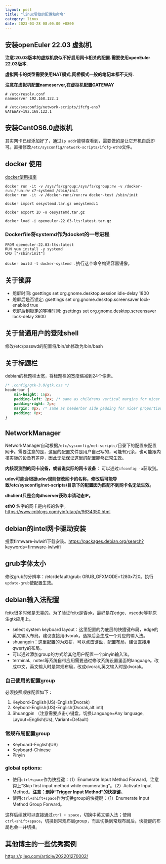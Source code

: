 ```yaml
---
layout: post
title: "linux零散的配置和命令"
category: linux
date: 2023-03-28 08:00:00 +0800
---
```


## 安装openEuler 22.03 虚拟机

**注意:20.03版本的虚拟机貌似不好启用网卡相关的配置.需要使用openEuler 22.03版本.**

**虚拟网卡的类型需要使用NAT模式,网桥模式一般的笔记本都不支持.**

**注意在虚拟机配置nameserver,在虚拟机配置GATEWAY**

```shell
# /etc/resolv.conf
nameserver 192.168.122.1
```

```shell
# /etc/sysconfig/network-scripts/ifcfg-ens7
GATEWAY=192.168.122.1
```

## 安装CentOS6.0虚拟机

其实网卡已经添加好了，通过`ip addr`能够查看到，需要做的是让它开机自启即可。直接修改`/etc/sysconfig/network-scripts/ifcfg-eth0`文件。

## docker 使用

[docker使用指南](https://yeasy.gitbook.io/docker_practice/)

```shell
docker run -it -v /sys/fs/cgroup:/sys/fs/cgroup:rw -v /docker-run:/run:rw c7-systemd /sbin/init
docker run -it -v /docker-run:/run:rw docker-test /sbin/init
```

```shell
docker import oesystemd.tar.gz oesystemd:1
```

```shell
docker export ID -o oesystemd.tar.gz
```

```shell
docker load -i openeuler-22.03-lts:latest.tar.gz
```

### Dockerfile将systemd作为docket的一号进程

```shell
FROM openeuler-22.03-lts:latest
RUN yum install -y systemd
CMD ["/sbin/init"]
```
`docker build -t docker-systemd .`执行这个命令构建容器镜像。


## 关于锁屏

* 熄屏时间: gsettings set org.gnome.desktop.session idle-delay 1800
* 熄屏后是否锁定: gsettings set org.gnome.desktop.screensaver lock-enabled true
* 熄屏后到锁定的等待时间: gsettings set org.gnome.desktop.screensaver lock-delay 3600

## 关于普通用户的登陆shell

修改/etc/passwd的配置将/bin/sh修改为/bin/bash

## 关于标题栏

debian的标题栏太宽，将标题栏的宽度缩减到24个像素。

```css
/* .config/gtk-3.0/gtk.css */
headerbar {
    min-height: 16px;
    padding-left: 2px; /* same as childrens vertical margins for nicer proportions */
    padding-right: 2px;
    margin: 0px; /* same as headerbar side padding for nicer proportions */
    padding: 0px;
}
```

## NetworkManager

NetworkManager自动根据`/etc/sysconfig/net-scripts/`目录下的配置来配置网卡。需要注意的是，这里的配置文件是用户自己写的，可能有冗余，也可能跟内核实际的设备有差异，因此无法保证这里的配置能够正常生效。

**内核观测到的网卡设备，或者说实际的网卡设备：** 可以通过`ifconfig -a`获取到。

**udev可能会根据udev规则修改网卡的名称，修改后可能导致/etc/sysconfig/net-scripts/目录下的配置因为匹配不到网卡名无法生效。**

**dhclient只是会向dhserver获取申请动态IP。**

**eth0** 名字的网卡是内核的名字。<https://www.cnblogs.com/yinfutao/p/9634350.html>

## debian的intel网卡驱动安装

搜索firmware-iwlwifi下载安装。<https://packages.debian.org/search?keywords=firmware-iwlwifi>

## grub字体太小

修改grub的分辨率：/etc/default/grub: GRUB_GFXMODE=1280x720。执行`update-grub`使配置生效。

## debian输入法配置

fcitx很多时候是无辜的。为了验证fcitx是否ok，最好是在edge、vscode等非原生gtk应用上。

* select system keyboard layout：这里配置的为底层的快捷键布局，edge的英文输入布局。建议直接用dvorak。选择后会生成一个对应的输入法。
* shuangpin：这里配置的为双拼，可以点击键盘，配置布局，建议直接用qwerty的布局。
* 可以通过添加group的方式给其他用户配置一个pinyin输入法。
* terminal、notes等系统自带应用需要通过修改系统设置里面的language。改成中文，英文输入时是常规布局，改成dvorak,英文输入时是dvorak。

### 自己使用的配置group

必须按照顺序配置如下：

1. Keybord-English(US)-English(Dvorak)
2. Keybord-English(US)-English(Dvorak,alt.intl)
3. Shuangpin （注意需要点击小键盘，切换Language=Any language, Layout=English(Us), Variant=Default）

### 常规布局配置group

* Keyboard-English(US)
* Keyboard-Chinese
* Pinyin

### global options:

* 使用`ctrl+space`作为快捷键：（1）Enumerate Input Method Forward，注意钩上“Skip first input method while enumerating”。（2）Activate Input Method。**注意：删掉“Trigger Input Method”的快捷键**。
* 使用`ctrl+shift+space`作为切换group的快捷键：（1）Enumerate Input Method Group Forward。

这样后续就可以直接通过`ctrl + space`，切换中英文输入法；使用`ctrl+shift+space`，切换到常规布局group，而且切换到常规布局后，快捷键的布局也会一并切换。

## 其他博主的一些优秀案例

<https://qileq.com/article/202201270002/>
